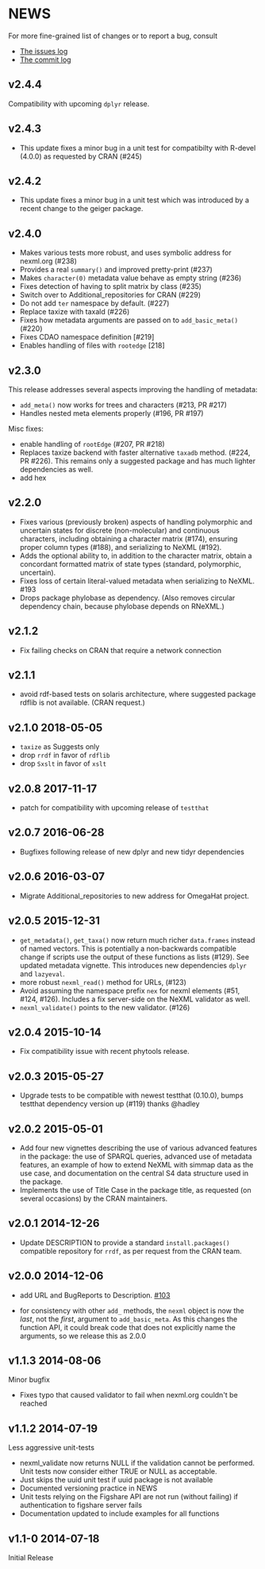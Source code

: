 NEWS
====

For more fine-grained list of changes or to report a bug, consult 

* [The issues log](https://github.com/ropensci/RNeXML/issues)
* [The commit log](https://github.com/ropensci/RNeXML/commits/master)

v2.4.4
------

Compatibility with upcoming `dplyr` release.

v2.4.3
------

- This update fixes a minor bug in a unit test for compatibilty 
  with R-devel (4.0.0) as requested by CRAN (#245)

v2.4.2
------

- This update fixes a minor bug in a unit test which was introduced by a recent change to the geiger package.

v2.4.0
------

- Makes various tests more robust, and uses symbolic address for nexml.org (#238)
- Provides a real `summary()` and improved pretty-print (#237)
- Makes `character(0)` metadata value behave as empty string (#236)
- Fixes detection of having to split matrix by class (#235)
- Switch over to Additional_repositories for CRAN (#229)
- Do not add `ter` namespace by default. (#227)
- Replace taxize with taxald (#226)
- Fixes how metadata arguments are passed on to `add_basic_meta()` (#220)
- Fixes CDAO namespace definition [#219]
- Enables handling of files with `rootedge` [218]


v2.3.0
-------


This release addresses several aspects improving the handling of metadata:

- `add_meta()` now works for trees and characters (#213, PR #217)
- Handles nested meta elements properly (#196, PR #197)

Misc fixes:

- enable handling of `rootEdge` (#207, PR #218)
- Replaces taxize backend with faster alternative `taxadb` method. (#224, PR #226).
 This remains only a suggested package and has much lighter dependencies as well.  
- add hex

v2.2.0
------

- Fixes various (previously broken) aspects of handling polymorphic
  and uncertain states for discrete (non-molecular) and continuous
  characters, including obtaining a character matrix (#174), ensuring
  proper column types (#188), and serializing to NeXML (#192).
- Adds the optional ability to, in addition to the character matrix,
  obtain a concordant formatted matrix of state types (standard,
  polymorphic, uncertain).
- Fixes loss of certain literal-valued metadata when serializing to
  NeXML. #193
- Drops package phylobase as dependency. (Also removes circular
  dependency chain, because phylobase depends on RNeXML.)

v2.1.2
------

- Fix failing checks on CRAN that require a network connection

v2.1.1 
------

- avoid rdf-based tests on solaris architecture, where suggested
  package rdflib is not available. (CRAN request.)

v2.1.0 2018-05-05
------

- `taxize` as Suggests only
- drop `rrdf` in favor of `rdflib`
- drop `Sxslt` in favor of `xslt`


v2.0.8 2017-11-17
------

- patch for compatibility with upcoming release of `testthat`

v2.0.7 2016-06-28
------

- Bugfixes following release of new dplyr and new tidyr dependencies

v2.0.6 2016-03-07
------

- Migrate Additional_repositories to new address for OmegaHat project.

v2.0.5  2015-12-31
-------

- `get_metadata()`, `get_taxa()` now return much richer `data.frames` instead of named vectors. 
  This is potentially a non-backwards compatible change if scripts use the output of these
  functions as lists (#129).  See updated metadata vignette.  This introduces new dependencies
  `dplyr` and `lazyeval`. 
- more robust `nexml_read()` method for URLs, (#123)
- Avoid assuming the namespace prefix `nex` for nexml elements (#51, #124, #126). Includes a
  fix server-side on the NeXML validator as well.
- `nexml_validate()` points to the new validator. (#126)


v2.0.4 2015-10-14
-------

- Fix compatibility issue with recent phytools release.

v2.0.3 2015-05-27
------

- Upgrade tests to be compatible with newest testthat (0.10.0), bumps testthat dependency version up (#119) thanks @hadley

v2.0.2 2015-05-01
------

- Add four new vignettes describing the use of various advanced
  features in the package: the use of SPARQL queries, advanced
	use of metadata features, an example of how to extend NeXML
	with simmap data as the use case, and documentation on the 
	central S4 data structure used in the package.
- Implements the use of Title Case in the package title, as
  requested (on several occasions) by the CRAN maintainers.


v2.0.1 2014-12-26
-------

- Update DESCRIPTION to provide a standard `install.packages()` compatible repository for `rrdf`, as per request from the CRAN team.

v2.0.0   2014-12-06
---------

* add URL and BugReports to Description. [#103](https://github.com/ropensci/RNeXML/issues/103)

* for consistency with other `add_` methods, the `nexml` object is now the _last_, not the _first_, 
argument to `add_basic_meta`.  As this changes the function API, it could break code that does not
explicitly name the arguments, so we release this as 2.0.0


v1.1.3 2014-08-06
------

Minor bugfix

* Fixes typo that caused validator to fail when nexml.org couldn't be reached

v1.1.2  2014-07-19
-------

Less aggressive unit-tests

* nexml_validate now returns NULL if the validation cannot be performed. Unit tests now consider either TRUE or NULL as acceptable.   
* Just skips the uuid unit test if uuid package is not available
* Documented versioning practice in NEWS
* Unit tests relying on the Figshare API are not run (without failing) if authentication to figshare server fails
* Documentation updated to include examples for all functions

v1.1-0 2014-07-18
------

Initial Release 
